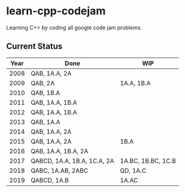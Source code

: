 # learn-cpp-codejam
Learning C++ by coding all google code jam problems.

## Current Status
|Year|Done     |WIP   |
|----|---------|------|
|2008|QAB, 1A.A, 2A|      |
|2009|QAB, 2A    |1A.A, 1B.A      |
|2010|QAB, 1B.A|      |
|2011|QAB, 1A.A, 1B.A|      |
|2012|QAB, 1A.A, 1B.A|      |
|2013|QAB, 1A.A|      |
|2014|QAB, 1A.A, 2A|      |
|2015|QAB, 1A.A, 2A|1B.A  |
|2016|QAB, 1A.A, 1B.A, 2A|      |
|2017|QABCD, 1A.A, 1B.A, 1C.A, 2A|1A.BC, 1B.BC, 1C.B|
|2018|QABC, 1A.AB, 2ABC| QD, 1A.C |
|2019|QABCD, 1A.B|1A.AC|
